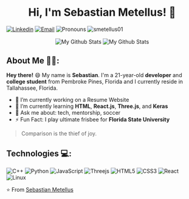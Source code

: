 
<h1 align="center">Hi, I'm Sebastian Metellus! 🌠</h1>

[![Linkedin](https://img.shields.io/badge/-LinkedIn-blue?style=flat&logo=Linkedin&logoColor=white&link=https://www.linkedin.com/in/sebastianmetellus//)](https://www.linkedin.com/in/sebastianmetellus/)
[![Email](https://img.shields.io/badge/-Email-c14438?style=flat&logo=Gmail&logoColor=white&link=mailto:smetellus01@gmail.com)](mailto:smetellus01@gmail.com)
![Pronouns](https://img.shields.io/badge/Pronouns-He%2FHim-brightgreen?style=flat)
<img src="https://komarev.com/ghpvc/?username=smetellus01" alt="smetellus01" /> </p>

<p align="center">
<img align="center" src="https://github-readme-stats.vercel.app/api/top-langs/?username=smetellus01&layout=compact&theme=dark" alt="My Github Stats">

<img align="center" src="https://github-readme-stats.vercel.app/api?username=smetellus01&&show_icons=true&theme=dark&count_private=true&include_all_commits=true" alt="My Github Stats">
</p>

## About Me 👋🏾:

**Hey there!** :smile: My name is **Sebastian**. I'm a 21-year-old **developer** and **college student** from Pembroke Pines, Florida and I currently reside in Tallahassee, Florida.

- 🔭 I’m currently working on a Resume Website
- 🌱 I’m currently learning **HTML**, **React.js**, **Three.js**, and **Keras**
- 💬 Ask me about: tech, mentorship, soccer
- ⚡ Fun Fact: I play ultimate frisbee for **Florida State University**


> Comparison is the thief of joy.

## Technologies 💻:

![C++](https://img.shields.io/badge/c++-%2300599C.svg?style=for-the-badge&logo=c%2B%2B&logoColor=white)
![Python](https://img.shields.io/badge/python-3670A0?style=for-the-badge&logo=python&logoColor=ffdd54)
![JavaScript](https://img.shields.io/badge/javascript-%23323330.svg?style=for-the-badge&logo=javascript&logoColor=%23F7DF1E)
![Threejs](https://img.shields.io/badge/threejs-black?style=for-the-badge&logo=three.js&logoColor=white)
![HTML5](https://img.shields.io/badge/html5-%23E34F26.svg?style=for-the-badge&logo=html5&logoColor=white)
![CSS3](https://img.shields.io/badge/css3-%231572B6.svg?style=for-the-badge&logo=css3&logoColor=white)
![React](https://img.shields.io/badge/react-%2320232a.svg?style=for-the-badge&logo=react&logoColor=%2361DAFB)
![Linux](https://img.shields.io/badge/Linux-FCC624?style=for-the-badge&logo=linux&logoColor=black)


⭐️ From [Sebastian Metellus](https://github.com/smetellus01)


